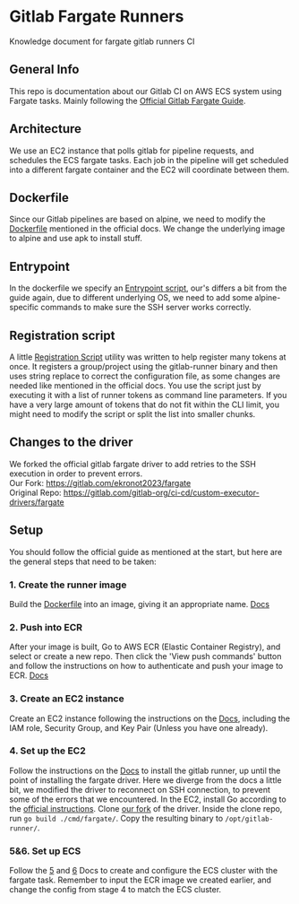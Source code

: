 # Gitlab Fargate Runners
Knowledge document for fargate gitlab runners CI

## General Info
This repo is documentation about our Gitlab CI on AWS ECS system using Fargate tasks. Mainly following the [Official Gitlab Fargate Guide](https://docs.gitlab.com/runner/configuration/runner_autoscale_aws_fargate/).

## Architecture
We use an EC2 instance that polls gitlab for pipeline requests, and schedules the ECS fargate tasks. Each job in the pipeline will get scheduled into a different fargate container and the EC2 will coordinate between them.

## Dockerfile
Since our Gitlab pipelines are based on alpine, we need to modify the [Dockerfile](./Dockerfile) mentioned in the official docs. We change the underlying image to alpine and use apk to install stuff.

## Entrypoint
In the dockerfile we specify an [Entrypoint script](./docker-entrypoint.sh), our's differs a bit from the guide again, due to different underlying OS, we need to add some alpine-specific commands to make sure the SSH server works correctly.

## Registration script
A little [Registration Script](./register_runners.py) utility was written to help register many tokens at once. It registers a group/project using the gitlab-runner binary and then uses string replace to correct the configuration file, as some changes are needed like mentioned in the official docs. You use the script just by executing it with a list of runner tokens as command line parameters. If you have a very large amount of tokens that do not fit within the CLI limit, you might need to modify the script or split the list into smaller chunks.

## Changes to the driver
We forked the official gitlab fargate driver to add retries to the SSH execution in order to prevent errors. <br>
Our Fork: https://gitlab.com/ekronot2023/fargate <br>
Original Repo: https://gitlab.com/gitlab-org/ci-cd/custom-executor-drivers/fargate

## Setup
You should follow the official guide as mentioned at the start, but here are the general steps that need to be taken:

### 1. Create the runner image
Build the [Dockerfile](./Dockerfile) into an image, giving it an appropriate name. [Docs](https://docs.gitlab.com/runner/configuration/runner_autoscale_aws_fargate/#step-1-prepare-a-container-image-for-the-aws-fargate-task)

### 2. Push into ECR
After your image is built, Go to AWS ECR (Elastic Container Registry), and select or create a new repo. Then click the 'View push commands' button and follow the instructions on how to authenticate and push your image to ECR. [Docs](https://docs.gitlab.com/runner/configuration/runner_autoscale_aws_fargate/#step-2-push-the-container-image-to-a-registry)

### 3. Create an EC2 instance
Create an EC2 instance following the instructions on the [Docs](https://docs.gitlab.com/runner/configuration/runner_autoscale_aws_fargate/#step-3-create-an-ec2-instance-for-gitlab-runner), including the IAM role, Security Group, and Key Pair (Unless you have one already).

### 4. Set up the EC2
Follow the instructions on the [Docs](https://docs.gitlab.com/runner/configuration/runner_autoscale_aws_fargate/#step-4-install-and-configure-gitlab-runner-on-the-ec2-instance) to install the gitlab runner, up until the point of installing the fargate driver. Here we diverge from the docs a little bit, we modified the driver to reconnect on SSH connection, to prevent some of the errors that we encountered.
In the EC2, install Go according to the [official instructions](https://go.dev/doc/install). Clone [our fork](https://gitlab.com/ekronot2023/fargate) of the driver. Inside the clone repo, run `go build ./cmd/fargate/`. Copy the resulting binary to `/opt/gitlab-runner/`.

### 5&6. Set up ECS
Follow the [5](https://docs.gitlab.com/runner/configuration/runner_autoscale_aws_fargate/#step-4-install-and-configure-gitlab-runner-on-the-ec2-instance) and [6](https://docs.gitlab.com/runner/configuration/runner_autoscale_aws_fargate/#step-4-install-and-configure-gitlab-runner-on-the-ec2-instance) Docs to create and configure the ECS cluster with the fargate task. Remember to input the ECR image we created earlier, and change the config from stage 4 to match the ECS cluster.